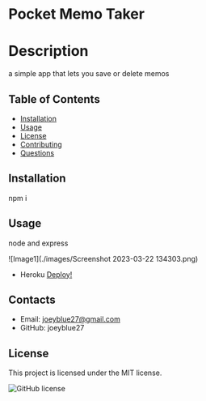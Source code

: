 # Pocket Memo Taker

# Description
a simple app that lets you save or delete memos
## Table of Contents 
* [Installation](#installation)
* [Usage](#usage)
* [License](#license)
* [Contributing](#contributing)
* [Questions](#contacts)
## Installation
npm i
## Usage
node and express 

![Image1](./images/Screenshot 2023-03-22 134303.png)

* Heroku
<a href="https://pocket-memo-taker.herokuapp.com/"
target="_blank">Deploy!</a>


## Contacts
* Email: joeyblue27@gmail.com 
* GitHub: joeyblue27

## License
This project is licensed under the MIT license. 

![GitHub license](https://img.shields.io/badge/license-MIT-blue.svg)
